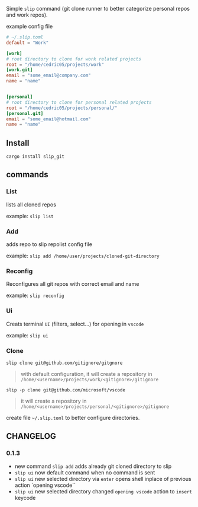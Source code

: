 Simple `slip` command (git clone runner to better categorize personal repos and work repos).


example config file
```toml
# ~/.slip.toml
default = "Work"

[work]
# root directory to clone for work related projects
root = "/home/cedric05/projects/work"
[work.git]
email = "some_email@company.com"
name = "name"


[personal]
# root directory to clone for personal related projects
root = "/home/cedric05/projects/personal/"
[personal.git]
email = "some_email@hotmail.com"
name = "name"

```
## Install

`cargo install slip_git`

## commands

### List
lists all cloned repos

example: `slip list`
### Add
adds repo to slip repolist config file

example: `slip add /home/user/projects/cloned-git-directory`
### Reconfig
Reconfigures all git repos with correct email and name

example: `slip reconfig`

### Ui
Creats terminal `UI` (filters, select...) for opening in `vscode`

example: `slip ui`
### Clone
`slip clone git@github.com/gitignore/gitgnore`
> with default configuration, it will create a repository in `/home/<username>/projects/work/<gitignore>/gitignore`


`slip -p clone git@github.com/microsoft/vscode`
> it will create a repository in `/home/<username>/projects/personal/<gitignore>/gitignore`

create file `~/.slip.toml` to better configure directories.



## CHANGELOG

### 0.1.3
- new command `slip add` adds already git cloned directory to slip
- `slip ui` now default command when no command is sent
- `slip ui` new selected directory via `enter` opens shell inplace of previous action `opening vscode``
- `slip ui` new selected directory changed `opening vscode` action to `insert` keycode
